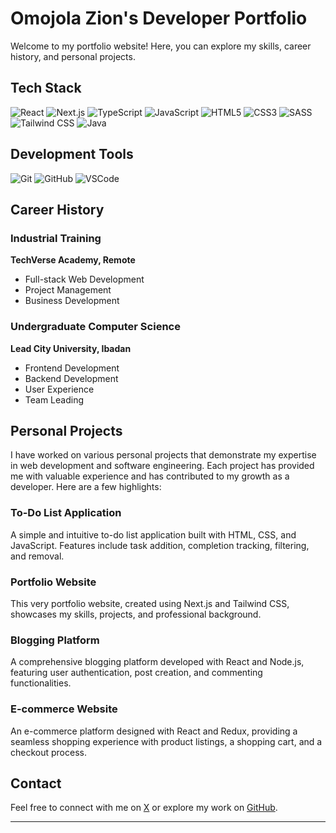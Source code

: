 # Omojola Zion's Developer Portfolio

Welcome to my portfolio website! Here, you can explore my skills, career history, and personal projects.

## Tech Stack

![React](https://img.shields.io/badge/React-20232A?style=for-the-badge&logo=react&logoColor=61DAFB)
![Next.js](https://img.shields.io/badge/Next.js-000000?style=for-the-badge&logo=nextdotjs&logoColor=white)
![TypeScript](https://img.shields.io/badge/TypeScript-007ACC?style=for-the-badge&logo=typescript&logoColor=white)
![JavaScript](https://img.shields.io/badge/JavaScript-323330?style=for-the-badge&logo=javascript&logoColor=F7DF1E)
![HTML5](https://img.shields.io/badge/HTML5-E34F26?style=for-the-badge&logo=html5&logoColor=white)
![CSS3](https://img.shields.io/badge/CSS3-1572B6?style=for-the-badge&logo=css3&logoColor=white)
![SASS](https://img.shields.io/badge/Sass-CC6699?style=for-the-badge&logo=sass&logoColor=white)
![Tailwind CSS](https://img.shields.io/badge/Tailwind%20CSS-38B2AC?style=for-the-badge&logo=tailwind-css&logoColor=white)
![Java](https://img.shields.io/badge/Java-ED8B00?style=for-the-badge&logo=java&logoColor=white)

## Development Tools

![Git](https://img.shields.io/badge/Git-F05032?style=for-the-badge&logo=git&logoColor=white)
![GitHub](https://img.shields.io/badge/GitHub-181717?style=for-the-badge&logo=github&logoColor=white)
![VSCode](https://img.shields.io/badge/VSCode-007ACC?style=for-the-badge&logo=visual-studio-code&logoColor=white)

## Career History

### Industrial Training
**TechVerse Academy, Remote**

- Full-stack Web Development
- Project Management
- Business Development

### Undergraduate Computer Science
**Lead City University, Ibadan**

- Frontend Development
- Backend Development
- User Experience
- Team Leading

## Personal Projects

I have worked on various personal projects that demonstrate my expertise in web development and software engineering. Each project has provided me with valuable experience and has contributed to my growth as a developer. Here are a few highlights:

### To-Do List Application
A simple and intuitive to-do list application built with HTML, CSS, and JavaScript. Features include task addition, completion tracking, filtering, and removal.

### Portfolio Website
This very portfolio website, created using Next.js and Tailwind CSS, showcases my skills, projects, and professional background.

### Blogging Platform
A comprehensive blogging platform developed with React and Node.js, featuring user authentication, post creation, and commenting functionalities.

### E-commerce Website
An e-commerce platform designed with React and Redux, providing a seamless shopping experience with product listings, a shopping cart, and a checkout process.

## Contact

Feel free to connect with me on [X](https://twitter.com/Zicoly_) or explore my work on [GitHub](https://github.com/zicoly).

---

<!-- **Designed and built by Omojola Zion with 💜** -->
